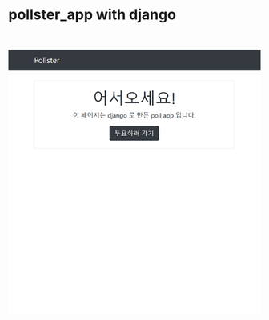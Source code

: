 # pollster_app with django

<br><br>
<img src="https://github.com/kimzod/pollster_app/blob/master/polls.gif">
